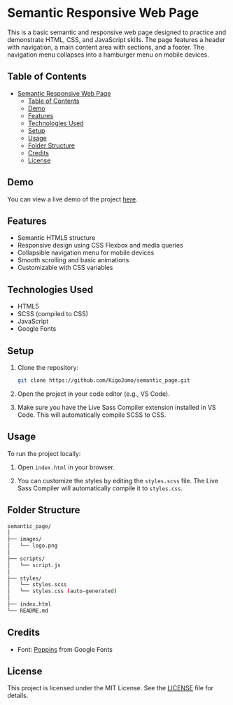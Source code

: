 # Semantic Responsive Web Page

This is a basic semantic and responsive web page designed to practice and demonstrate HTML, CSS, and JavaScript skills. The page features a header with navigation, a main content area with sections, and a footer. The navigation menu collapses into a hamburger menu on mobile devices.

## Table of Contents

- [Semantic Responsive Web Page](#semantic-responsive-web-page)
  - [Table of Contents](#table-of-contents)
  - [Demo](#demo)
  - [Features](#features)
  - [Technologies Used](#technologies-used)
  - [Setup](#setup)
  - [Usage](#usage)
  - [Folder Structure](#folder-structure)
  - [Credits](#credits)
  - [License](#license)

## Demo

You can view a live demo of the project [here](https://semantic-page.vercel.app/).

## Features

- Semantic HTML5 structure
- Responsive design using CSS Flexbox and media queries
- Collapsible navigation menu for mobile devices
- Smooth scrolling and basic animations
- Customizable with CSS variables

## Technologies Used

- HTML5
- SCSS (compiled to CSS)
- JavaScript
- Google Fonts

## Setup

1. Clone the repository:

   ```bash
   git clone https://github.com/KigoJomo/semantic_page.git
   ```

2. Open the project in your code editor (e.g., VS Code).

3. Make sure you have the Live Sass Compiler extension installed in VS Code. This will automatically compile SCSS to CSS.

## Usage

To run the project locally:

1. Open `index.html` in your browser.

2. You can customize the styles by editing the `styles.scss` file. The Live Sass Compiler will automatically compile it to `styles.css`.

## Folder Structure

``` bash
semantic_page/
│
├── images/
│   └── logo.png
│
├── scripts/
│   └── script.js
│
├── styles/
│   └── styles.scss
│   └── styles.css (auto-generated)
│
├── index.html
└── README.md
```

## Credits

- Font: [Poppins](https://fonts.google.com/specimen/Poppins) from Google Fonts

## License

This project is licensed under the MIT License. See the [LICENSE](LICENSE) file for details.
